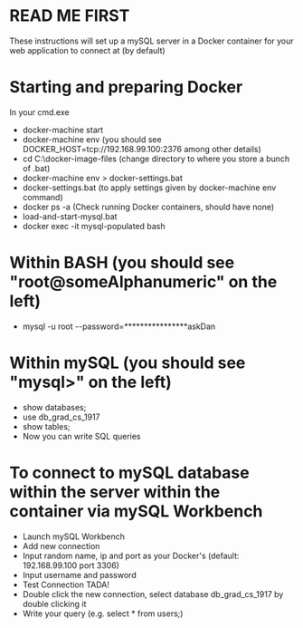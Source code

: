 # READ ME FIRST
These instructions will set up a mySQL server in a Docker container for your web application to connect at (by default)

# Starting and preparing Docker
In your cmd.exe
* docker-machine start
* docker-machine env (you should see DOCKER_HOST=tcp://192.168.99.100:2376 among other details)
* cd C:\docker-image-files (change directory to where you store a bunch of .bat)
* docker-machine env > docker-settings.bat
* docker-settings.bat (to apply settings given by docker-machine env command)
* docker ps -a (Check running Docker containers, should have none)
* load-and-start-mysql.bat
* docker exec -it mysql-populated bash

# Within BASH (you should see "root@someAlphanumeric" on the left)
* mysql -u root --password=****************askDan

# Within mySQL (you should see "mysql>" on the left)
* show databases;
* use db_grad_cs_1917
* show tables;
* Now you can write SQL queries 

# To connect to mySQL database within the server within the container via mySQL Workbench
* Launch mySQL Workbench
* Add new connection
* Input random name, ip and port as your Docker's (default: 192.168.99.100 port 3306)
* Input username and password
* Test Connection TADA!
* Double click the new connection, select database db_grad_cs_1917 by double clicking it
* Write your query (e.g. select * from users;)